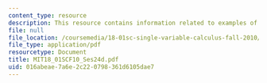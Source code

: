 ```yaml
---
content_type: resource
description: This resource contains information related to examples of linear approximation.
file: null
file_location: /coursemedia/18-01sc-single-variable-calculus-fall-2010/016abeae7a6e2c220798361d6105dae7_MIT18_01SCF10_Ses24d.pdf
file_type: application/pdf
resourcetype: Document
title: MIT18_01SCF10_Ses24d.pdf
uid: 016abeae-7a6e-2c22-0798-361d6105dae7
---
```

